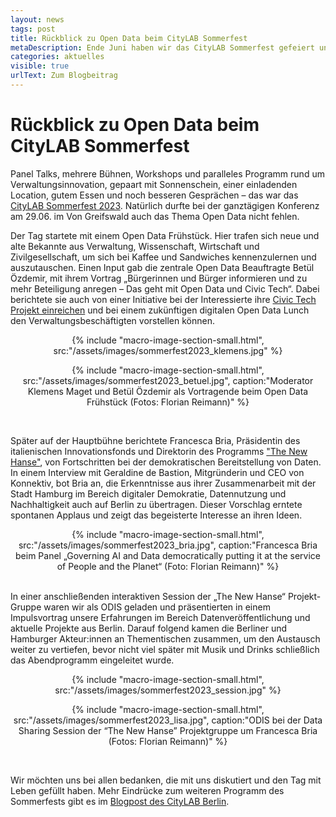```yaml
---
layout: news
tags: post
title: Rückblick zu Open Data beim CityLAB Sommerfest  
metaDescription: Ende Juni haben wir das CityLAB Sommerfest gefeiert und die ODIS durfte dabei natürlich nicht fehlen. Ein paar Einblicke vom Open Data Frühstück und unserer Session mit der "The New Hanse" Projektgruppe gibt es hier.
categories: aktuelles
visible: true
urlText: Zum Blogbeitrag
---
```

# Rückblick zu Open Data beim CityLAB Sommerfest

Panel Talks, mehrere Bühnen, Workshops und paralleles Programm rund um Verwaltungsinnovation, gepaart mit Sonnenschein, einer einladenden Location, gutem Essen und noch besseren Gesprächen – das war das [CityLAB Sommerfest 2023]( https://citylab-berlin.org/de/events/citylab-sommerfest-2023/). Natürlich durfte bei der ganztägigen Konferenz am 29.06. im Von Greifswald auch das Thema Open Data nicht fehlen. 

Der Tag startete mit einem Open Data Frühstück. Hier trafen sich neue und alte Bekannte aus Verwaltung, Wissenschaft, Wirtschaft und Zivilgesellschaft, um sich bei Kaffee und Sandwiches kennenzulernen und auszutauschen. Einen Input gab die zentrale Open Data Beauftragte Betül Özdemir, mit ihrem Vortrag „Bürgerinnen und Bürger informieren und zu mehr Beteiligung anregen – Das geht mit Open Data und Civic Tech“. Dabei berichtete sie auch von einer Initiative bei der Interessierte ihre [Civic Tech Projekt einreichen]( https://mein.berlin.de/projekte/civic-tech-projekte-aus-berlin-mit-open-data/) und bei einem zukünftigen digitalen Open Data Lunch den Verwaltungsbeschäftigten vorstellen können. 

<center>
{% include "macro-image-section-small.html", src:"/assets/images/sommerfest2023_klemens.jpg" %}

{% include "macro-image-section-small.html", src:"/assets/images/sommerfest2023_betuel.jpg", caption:"Moderator Klemens Maget und Betül Özdemir als Vortragende beim Open Data Frühstück (Fotos: Florian Reimann)" %}
</center>

<br>

Später auf der Hauptbühne berichtete Francesca Bria, Präsidentin des italienischen Innovationsfonds und Direktorin des Programms ["The New Hanse"]( https://thenew.institute/en/programs/the-new-hanse), von Fortschritten bei der demokratischen Bereitstellung von Daten. In einem Interview mit Geraldine de Bastion, Mitgründerin und CEO von Konnektiv, bot Bria an, die Erkenntnisse aus ihrer Zusammenarbeit mit der Stadt Hamburg im Bereich digitaler Demokratie, Datennutzung und Nachhaltigkeit auch auf Berlin zu übertragen. Dieser Vorschlag erntete spontanen Applaus und zeigt das begeisterte Interesse an ihren Ideen.

<center>
{% include "macro-image-section-small.html", src:"/assets/images/sommerfest2023_bria.jpg", caption:"Francesca Bria beim Panel „Governing AI and Data democratically putting it at the service of People and the Planet“ (Foto: Florian Reimann)" %}
</center>

<br>

In einer anschließenden interaktiven Session der „The New Hanse“ Projekt-Gruppe waren wir als ODIS geladen und präsentierten in einem Impulsvortrag unsere Erfahrungen im Bereich Datenveröffentlichung und aktuelle Projekte aus Berlin. Darauf folgend kamen die Berliner und Hamburger Akteur:innen an Thementischen zusammen, um den Austausch weiter zu vertiefen, bevor nicht viel später mit Musik und Drinks schließlich das Abendprogramm eingeleitet wurde.

<center>
{% include "macro-image-section-small.html", src:"/assets/images/sommerfest2023_session.jpg" %}

{% include "macro-image-section-small.html", src:"/assets/images/sommerfest2023_lisa.jpg", caption:"ODIS bei der Data Sharing Session der “The New Hanse” Projektgruppe um Francesca Bria (Fotos: Florian Reimann)" %}
</center>

<br>

Wir möchten uns bei allen bedanken, die mit uns diskutiert und den Tag mit Leben gefüllt haben. Mehr Eindrücke zum weiteren Programm des Sommerfests gibt es im [Blogpost des CityLAB Berlin]( https://citylab-berlin.org/de/blog/citylab-sommerfest-2023-recap/).
